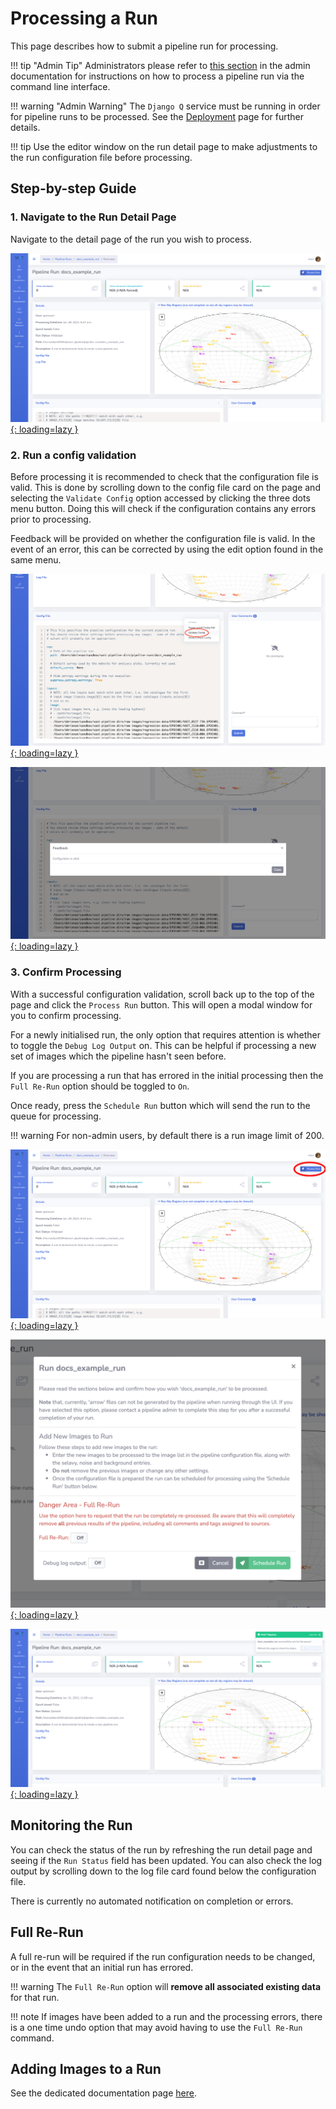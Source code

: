 # Processing a Run

This page describes how to submit a pipeline run for processing.

!!! tip "Admin Tip"
    Administrators please refer to [this section](../../adminusage/cli/#runpipeline) in the admin documentation for instructions on how to process a pipeline run via the command line interface.

!!! warning "Admin Warning"
    The `Django Q` service must be running in order for pipeline runs to be processed. See the [Deployment](../quickstart/deployment.md#django-q) page for further details.

!!! tip
    Use the editor window on the run detail page to make adjustments to the run configuration file before processing.

## Step-by-step Guide

### 1. Navigate to the Run Detail Page

Navigate to the detail page of the run you wish to process.

[![VAST Pipeline Runs Detail](../img/run-detail.png){: loading=lazy }](../img/run-detail.png)

### 2. Run a config validation

Before processing it is recommended to check that the configuration file is valid. This is done by scrolling down to the config file card on the page and selecting the `Validate Config` option accessed by clicking the three dots menu button. Doing this will check if the configuration contains any errors prior to processing.

Feedback will be provided on whether the configuration file is valid. In the event of an error, this can be corrected by using the edit option found in the same menu.

[![VAST Pipeline Runs Validate Config](../img/rundetail-validate-config.png){: loading=lazy }](../img/rundetail-validate-config.png)

[![VAST Pipeline Runs Validate Config Feedback](../img/rundetail-validate-config-feedback.png){: loading=lazy }](../img/rundetail-validate-config-feedback.png)

### 3. Confirm Processing

With a successful configuration validation, scroll back up to the top of the page and click the `Process Run` button. This will open a modal window for you to confirm processing.

For a newly initialised run, the only option that requires attention is whether to toggle the `Debug Log Output` on. This can be helpful if processing a new set of images which the pipeline hasn't seen before.

If you are processing a run that has errored in the initial processing then the `Full Re-Run` option should be toggled to `On`.

Once ready, press the `Schedule Run` button which will send the run to the queue for processing.

!!! warning
    For non-admin users, by default there is a run image limit of 200.

[![VAST Pipeline Runs Process Button](../img/process-run-button.png){: loading=lazy }](../img/process-run-button.png)

[![VAST Pipeline Runs Process Modal](../img/process-run-modal.png){: loading=lazy }](../img/process-run-modal.png)

[![VAST Pipeline Runs Process Success](../img/process-run-success.png){: loading=lazy }](../img/process-run-success.png)

## Monitoring the Run

You can check the status of the run by refreshing the run detail page and seeing if the `Run Status` field has been updated. You can also check the log output by scrolling down to the log file card found below the configuration file.

There is currently no automated notification on completion or errors.

## Full Re-Run

A full re-run will be required if the run configuration needs to be changed, or in the event that an initial run has errored.

!!! warning
    The `Full Re-Run` option will **remove all associated existing data** for that run.

!!! note
    If images have been added to a run and the processing errors, there is a one time undo option that may avoid having to use the `Full Re-Run` command.

## Adding Images to a Run

See the dedicated documentation page [here](addtorun.md).
